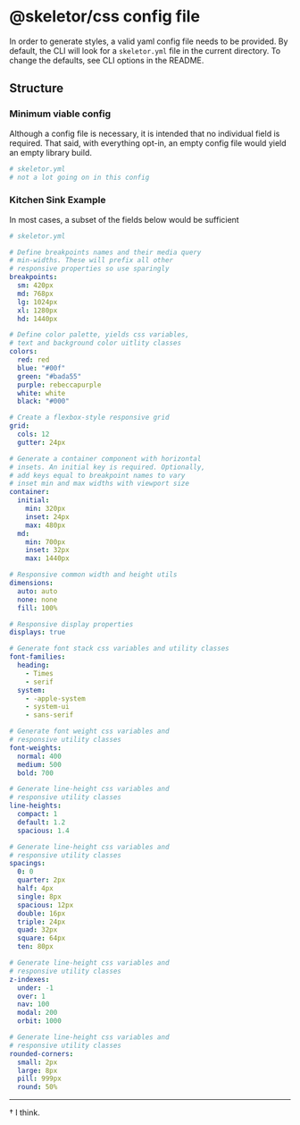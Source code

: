 # @skeletor/css config file

In order to generate styles, a valid yaml config file needs to be provided. By default, the CLI will look for a `skeletor.yml` file in the current directory. To change the defaults, see CLI options in the README.

## Structure

### Minimum viable config

Although a config file is necessary, it is intended that no individual field is required. That said, with everything opt-in, an empty config file would yield an empty library build.

```yml
# skeletor.yml
# not a lot going on in this config
```

### Kitchen Sink Example

In most cases, a subset of the fields below would be sufficient

```yml
# skeletor.yml

# Define breakpoints names and their media query
# min-widths. These will prefix all other
# responsive properties so use sparingly
breakpoints:
  sm: 420px
  md: 768px
  lg: 1024px
  xl: 1280px
  hd: 1440px

# Define color palette, yields css variables,
# text and background color uitlity classes
colors:
  red: red
  blue: "#00f"
  green: "#bada55"
  purple: rebeccapurple
  white: white
  black: "#000"

# Create a flexbox-style responsive grid
grid:
  cols: 12
  gutter: 24px

# Generate a container component with horizontal
# insets. An initial key is required. Optionally,
# add keys equal to breakpoint names to vary
# inset min and max widths with viewport size
container:
  initial:
    min: 320px
    inset: 24px
    max: 480px
  md:
    min: 700px
    inset: 32px
    max: 1440px

# Responsive common width and height utils
dimensions:
  auto: auto
  none: none
  fill: 100%

# Responsive display properties
displays: true

# Generate font stack css variables and utility classes
font-families:
  heading:
    - Times
    - serif
  system:
    - -apple-system
    - system-ui
    - sans-serif

# Generate font weight css variables and
# responsive utility classes
font-weights:
  normal: 400
  medium: 500
  bold: 700

# Generate line-height css variables and
# responsive utility classes
line-heights:
  compact: 1
  default: 1.2
  spacious: 1.4

# Generate line-height css variables and
# responsive utility classes
spacings:
  0: 0
  quarter: 2px
  half: 4px
  single: 8px
  spacious: 12px
  double: 16px
  triple: 24px
  quad: 32px
  square: 64px
  ten: 80px

# Generate line-height css variables and
# responsive utility classes
z-indexes:
  under: -1
  over: 1
  nav: 100
  modal: 200
  orbit: 1000

# Generate line-height css variables and
# responsive utility classes
rounded-corners:
  small: 2px
  large: 8px
  pill: 999px
  round: 50%
```

---

† I think.
